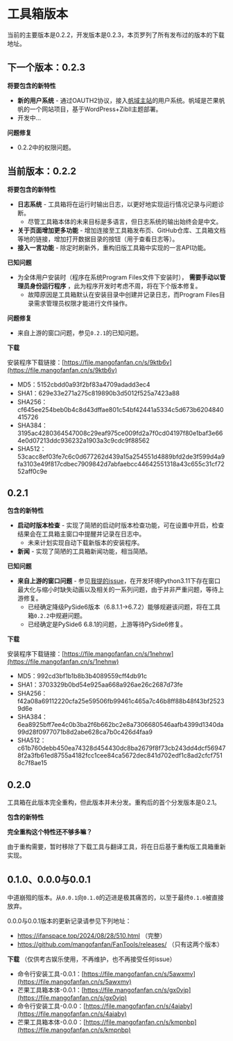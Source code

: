 # 工具箱版本

当前的主要版本是0.2.2，开发版本是0.2.3，本页罗列了所有发布过的版本的下载地址。

## 下一个版本：0.2.3

**将要包含的新特性**

* **新的用户系统** - 通过OAUTH2协议，接入[帆域主站](https://ifanspace.top/)的用户系统。帆域是芒果帆帆的一个网站项目，基于WordPress+Zibll主题部署。
* 开发中...

**问题修复**

* 0.2.2中的权限问题。

## 当前版本：0.2.2

**将要包含的新特性**

* **日志系统** - 工具箱将在运行时输出日志，以更好地实现运行情况记录与问题诊断。
    - 尽管工具箱本体的未来目标是多语言，但日志系统的输出始终会是中文。
* **关于页面增加更多功能** - 增加连接至工具箱发布页、GitHub仓库、工具箱文档等地的链接，增加打开数据目录的按钮（用于查看日志等）。
* **接入一言功能** - 除定时刷新外，重构旧版工具箱中实现的一言API功能。

**已知问题**

* 为全体用户安装时（程序在系统Program Files文件下安装时）， **需要手动以管理员身份运行程序** ，此为程序开发时考虑不周，将在下个版本修复。
    - 故障原因是工具箱默认在安装目录中创建并记录日志，而Program Files目录需求管理员权限才能进行文件操作。

**问题修复**

* 来自上游的窗口问题，参见`0.2.1`的已知问题。

**下载**

安装程序下载链接：[https://file.mangofanfan.cn/s/9ktb6v](https://file.mangofanfan.cn/s/9ktb6v)
* MD5：5152cbdd0a93f2bf83a4709adadd3ec4
* SHA1：629e33e271a275c819890b3d5012f525a7423a88
* SHA256：cf645ee254beb0b4c8d43dffae801c54bf42441a5334c5d673b6204840415726
* SHA384：3195ac4280364547008c29eaf975ce009fd2a7f0cd04197f80e1baf3e664e0d07213ddc936232a1903a3c9cdc9f88562
* SHA512：53cacc8ef03fe7c6c0d677262d439a15a254551d4889bfd2de3f599d4a9fa3103e49f817cdbec7909842d7abfaebcc44642551318a43c655c31cf7252aff0c9e

## 0.2.1

**包含的新特性**

* **启动时版本检查** - 实现了简陋的启动时版本检查功能，可在设置中开启，检查结果会在工具箱主窗口中提醒并记录在日志中。
    - 未来计划实现自动下载新版本的安装程序。
* **新闻** - 实现了简陋的工具箱新闻功能，相当简陋。 

**已知问题**

* **来自上游的窗口问题** - 参见[我提的issue](https://github.com/zhiyiYo/PyQt-Frameless-Window/issues/178)，在开发环境Python3.11下存在窗口最大化与缩小时缺失动画以及相关的一系列问题，由于并非严重问题，等待上游修复。
    - 已经确定降级PySide6版本（6.8.1.1->6.7.2）能够规避该问题，将在工具箱`0.2.2`中规避问题。
    - 已经确定是PySide6 6.8.1的问题，上游等待PySide6修复。

**下载**

安装程序下载链接：[https://file.mangofanfan.cn/s/1nehnw](https://file.mangofanfan.cn/s/1nehnw)
* MD5：992cd3bf1b1b8b3b4089559cff4db91c
* SHA1：3703329b0bd54e925aa668a926ae26c2687d73fe
* SHA256：f42a08a69112220cfa25e59506fb99461c465a7c46b8ff88b48f43bf25239d6e
* SHA384：6ea8925bff7ee4c0b3ba2f6b662bc2e8a7306680546aafb4399d1340da99d28f0977071b8d2abe628ca7b0c426d4faa9
* SHA512：c61b760debb450ea74328d454430dc8ba2679f8f73cb243dd4dcf569478f2a3fb61ed8755a4182fcc1cee84ca5672dec841d702edf1c8ad2cfcf7518c7f8ae15

## 0.2.0

工具箱在此版本完全重构，但此版本并未分发。重构后的首个分发版本是0.2.1。

**包含的新特性**

**完全重构这个特性还不够多嘛？**

由于重构需要，暂时移除了下载工具与翻译工具，将在日后基于重构版工具箱重新实现。

## 0.1.0、0.0.0与0.0.1

中道崩殂的版本。从`0.0.1`向`0.1.0`的迈进是极其痛苦的，以至于最终`0.1.0`被直接放弃。

0.0.0与0.0.1版本的更新记录请参见下列地址：

* https://ifanspace.top/2024/08/28/510.html （完整）
* https://github.com/mangofanfan/FanTools/releases/ （只有这两个版本）

**下载** （仅供考古娱乐使用，不再维护，也不再接受任何issue）

* 命令行安装工具-0.0.1：[https://file.mangofanfan.cn/s/5awxmv](https://file.mangofanfan.cn/s/5awxmv)
* 芒果工具箱本体-0.0.1：[https://file.mangofanfan.cn/s/gx0vjp](https://file.mangofanfan.cn/s/gx0vjp)
* 命令行安装工具-0.0.0：[https://file.mangofanfan.cn/s/4aiaby](https://file.mangofanfan.cn/s/4aiaby)
* 芒果工具箱本体-0.0.0：[https://file.mangofanfan.cn/s/kmpnbp](https://file.mangofanfan.cn/s/kmpnbp)
